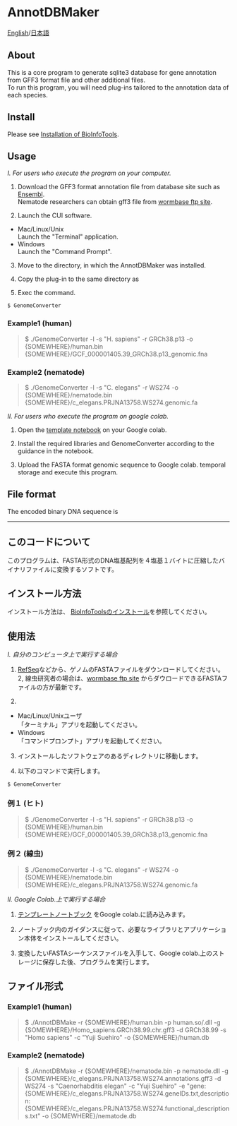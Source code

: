 # AnnotDBMaker

[English](#About)/[日本語](#このコードについて)

## About
This is a core program to generate sqlite3 database for gene annotation from GFF3 format file and other additional files.  
To run this program, you will need plug-ins tailored to the annotation data of each species.


## Install
Please see [Installation of BioInfoTools]().

## Usage
_I. For users who execute the program on your computer._
1. Download the GFF3 format annotation file from database site such as [Ensembl](http://m.ensembl.org/info/data/ftp/index.html).  
Nematode researchers can obtain gff3 file from [wormbase ftp site](ftp://ftp.wormbase.org/pub/wormbase/species/).

2. Launch the CUI software. 
- Mac/Linux/Unix  
Launch the "Terminal" application.  
- Windows  
Launch the "Command Prompt".  

3. Move to the directory, in which the AnnotDBMaker was installed.

4. Copy the plug-in to the same directory as 

4. Exec the command.
```  
$ GenomeConverter 
```  

### Example1 (human)  
>$ ./GenomeConverter -l -s "H. sapiens" -r GRCh38.p13 -o {SOMEWHERE}/human.bin {SOMEWHERE}/GCF_000001405.39_GRCh38.p13_genomic.fna  

### Example2 (nematode)  
>$ ./GenomeConverter -l -s "C. elegans" -r WS274 -o {SOMEWHERE}/nematode.bin {SOMEWHERE}/c_elegans.PRJNA13758.WS274.genomic.fa


_II. For users who execute the program on google colab._
1. Open the [template notebook](https://github.com/YujiSue/BioInfoTools/blob/master/BioInfoTools_Template.ipynb) on your Google colab.  

2. Install the required libraries and GenomeConverter according to the guidance in the notebook.

3. Upload the FASTA format genomic sequence to Google colab. temporal storage and execute this program.

## File format
The encoded binary DNA sequence is 

***

## このコードについて
このプログラムは、FASTA形式のDNA塩基配列を４塩基１バイトに圧縮したバイナリファイルに変換するソフトです。

## インストール方法
インストール方法は、 [BioInfoToolsのインストール]()を参照してください。

## 使用法  
_I. 自分のコンピュータ上で実行する場合_
1. [RefSeq](https://www.ncbi.nlm.nih.gov/refseq/)などから、ゲノムのFASTAファイルをダウンロードしてください。  
2, 線虫研究者の場合は、[wormbase ftp site](ftp://ftp.wormbase.org/pub/wormbase/species/) からダウロードできるFASTAファイルの方が最新です。  

2. 
- Mac/Linux/Unixユーザ  
「ターミナル」アプリを起動してください。  
- Windows  
「コマンドプロンプト」アプリを起動してください。    

3. インストールしたソフトウェアのあるディレクトリに移動します。

4. 以下のコマンドで実行します。
```  
$ GenomeConverter 
```  

### 例１ (ヒト)  
>$ ./GenomeConverter -l -s "H. sapiens" -r GRCh38.p13 -o {SOMEWHERE}/human.bin {SOMEWHERE}/GCF_000001405.39_GRCh38.p13_genomic.fna  

### 例２ (線虫)  
>$ ./GenomeConverter -l -s "C. elegans" -r WS274 -o {SOMEWHERE}/nematode.bin {SOMEWHERE}/c_elegans.PRJNA13758.WS274.genomic.fa

_II. Google Colab.上で実行する場合_
1. [テンプレートノートブック](https://github.com/YujiSue/BioInfoTools/blob/master/BioInfoTools_Template.ipynb) をGoogle colab.に読み込みます。  

2. ノートブック内のガイダンスに従って、必要なライブラリとアプリケーション本体をインストールしてください。

3. 変換したいFASTAシーケンスファイルを入手して、Google colab.上のストレージに保存した後、プログラムを実行します。

## ファイル形式





### Example1 (human)
> $ ./AnnotDBMake -r {SOMEWHERE}/human.bin -p human.so/.dll -g {SOMEWHERE}/Homo_sapiens.GRCh38.99.chr.gff3 -d GRCh38.99 -s "Homo sapiens" -c "Yuji Suehiro" -o {SOMEWHERE}/human.db

### Example2 (nematode)
> $ ./AnnotDBMake -r {SOMEWHERE}/nematode.bin -p nematode.dll -g {SOMEWHERE}/c_elegans.PRJNA13758.WS274.annotations.gff3 -d WS274 -s "Caenorhabditis elegan" -c "Yuji Suehiro" -e "gene:{SOMEWHERE}/c_elegans.PRJNA13758.WS274.geneIDs.txt,description:{SOMEWHERE}/c_elegans.PRJNA13758.WS274.functional_descriptions.txt" -o {SOMEWHERE}/nematode.db


